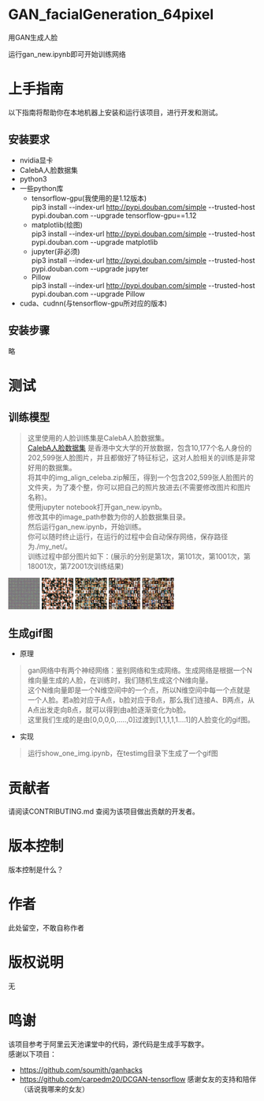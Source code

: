 GAN_facialGeneration_64pixel
============================
用GAN生成人脸

运行gan_new.ipynb即可开始训练网络

# 上手指南
以下指南将帮助你在本地机器上安装和运行该项目，进行开发和测试。

## 安装要求
* nvidia显卡
* CalebA人脸数据集
* python3
* 一些python库
  * tensorflow-gpu(我使用的是1.12版本)<br>
  pip3 install --index-url http://pypi.douban.com/simple --trusted-host pypi.douban.com --upgrade tensorflow-gpu==1.12
  * matplotlib(绘图)<br>
  pip3 install --index-url http://pypi.douban.com/simple --trusted-host pypi.douban.com --upgrade matplotlib
  * jupyter(非必须)<br>
  pip3 install --index-url http://pypi.douban.com/simple --trusted-host pypi.douban.com --upgrade jupyter
  * Pillow<br>
  pip3 install --index-url http://pypi.douban.com/simple --trusted-host pypi.douban.com --upgrade Pillow
* cuda、cudnn(与tensorflow-gpu所对应的版本)


## 安装步骤
略

# 测试
## 训练模型
> 这里使用的人脸训练集是CalebA人脸数据集。<br>
> [CalebA人脸数据集](http://mmlab.ie.cuhk.edu.hk/projects/CelebA.html) 是香港中文大学的开放数据，包含10,177个名人身份的202,599张人脸图片，并且都做好了特征标记，这对人脸相关的训练是非常好用的数据集。<br>
> 将其中的img_align_celeba.zip解压，得到一个包含202,599张人脸图片的文件夹，为了凑个整，你可以把自己的照片放进去(不需要修改图片和图片名称)。<br>
> 使用jupyter notebook打开gan_new.ipynb。<br>
> 修改其中的image_path参数为你的人脸数据集目录。<br>
> 然后运行gan_new.ipynb，开始训练。<br>
> 你可以随时终止运行，在运行的过程中会自动保存网络，保存路径为./my_net/。<br>
训练过程中部分图片如下：(展示的分别是第1次，第101次，第1001次，第18001次，第72001次训练结果)<br>
<img src="./imgs/examples-1.png" width="64" height="64" alt="图片加载失败"/>
<img src="./imgs/examples-101.png" width="64" height="64" alt="图片加载失败"/>
<img src="./imgs/examples-1001.png" width="64" height="64" alt="图片加载失败"/>
<img src="./imgs/examples-18001.png" width="64" height="64" alt="图片加载失败"/>
<img src="./imgs/examples-72001.png" width="64" height="64" alt="图片加载失败"/>

## 生成gif图
* 原理
> gan网络中有两个神经网络：鉴别网络和生成网络。生成网络是根据一个N维向量生成的人脸，在训练时，我们随机生成这个N维向量。<br>
> 这个N维向量即是一个N维空间中的一个点，所以N维空间中每一个点就是一个人脸。若a脸对应于A点，b脸对应于B点，那么我们连接A、B两点，从A点出发走向B点，就可以得到由a脸逐渐变化为b脸。<br>
> 这里我们生成的是由[0,0,0,0,.....,0]过渡到[1,1,1,1,1....1]的人脸变化的gif图。<br>
* 实现
> 运行show_one_img.ipynb，在testimg目录下生成了一个gif图<br>


# 贡献者
请阅读CONTRIBUTING.md 查阅为该项目做出贡献的开发者。

# 版本控制
版本控制是什么？

# 作者
此处留空，不敢自称作者

# 版权说明
无

# 鸣谢
该项目参考于阿里云天池课堂中的代码，源代码是生成手写数字。<br>
感谢以下项目：<br>
* https://github.com/soumith/ganhacks
* https://github.com/carpedm20/DCGAN-tensorflow
感谢女友的支持和陪伴（话说我哪来的女友）


